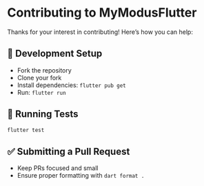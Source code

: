 # Contributing to MyModusFlutter

Thanks for your interest in contributing! Here’s how you can help:

## 🧰 Development Setup
- Fork the repository
- Clone your fork
- Install dependencies: `flutter pub get`
- Run: `flutter run`

## 🧪 Running Tests
```bash
flutter test
```

## ✅ Submitting a Pull Request
- Keep PRs focused and small
- Ensure proper formatting with `dart format .`